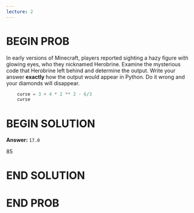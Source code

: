 ```yaml
---
lecture: 2
---
```


# BEGIN PROB

In early versions of Minecraft, players reported sighting a hazy figure
with glowing eyes, who they nicknamed Herobrine. Examine the mysterious
code that Herobrine left behind and determine the output. Write your
answer **exactly** how the output would appear in Python. Do it wrong
and your diamonds will disappear.

```py
    curse = 3 + 4 * 2 ** 2 - 6/3
    curse
```

# BEGIN SOLUTION

**Answer:** `17.0`

<average>85</average>

# END SOLUTION

# END PROB